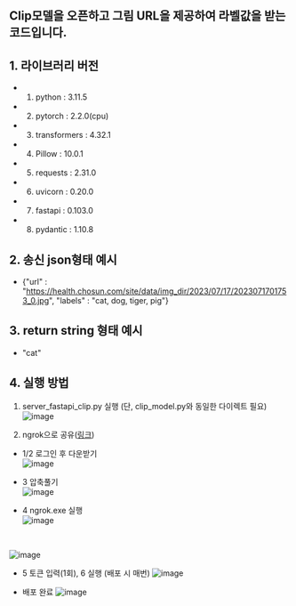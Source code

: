 ## Clip모델을 오픈하고 그림 URL을 제공하여 라벨값을 받는 코드입니다.

## 1. 라이브러리 버전
- 1. python : 3.11.5
- 2. pytorch : 2.2.0(cpu)
- 3. transformers : 4.32.1
- 4. Pillow : 10.0.1
- 5. requests : 2.31.0
- 6. uvicorn : 0.20.0
- 7. fastapi : 0.103.0
- 8. pydantic : 1.10.8
 
## 2. 송신 json형태 예시
- {"url" : "https://health.chosun.com/site/data/img_dir/2023/07/17/2023071701753_0.jpg", "labels" : "cat, dog, tiger, pig"}

## 3. return string 형태 예시
- "cat"

## 4. 실행 방법
1. server_fastapi_clip.py 실행 (단, clip_model.py와 동일한 다이렉트 필요)
![image](https://github.com/hjhan1201/AIFFELthon/assets/89675001/7bf2a422-9043-4392-9339-95cb3b9b9d31)

2. ngrok으로 공유([링크](https://ngrok.com/))
- 1/2 로그인 후 다운받기<br/>
![image](https://github.com/hjhan1201/AIFFELthon/assets/89675001/50b01734-8cf8-43f8-a6a2-2ba4e6d71d2d)

- 3 압축풀기<br/>
![image](https://github.com/hjhan1201/AIFFELthon/assets/89675001/dab48979-801e-462a-abe7-d3c371a211e0)

- 4 ngrok.exe 실행<br/>
![image](https://github.com/hjhan1201/AIFFELthon/assets/89675001/82ecc943-c340-47db-900c-8268e2bd58be)<br/>

<br/>

![image](https://github.com/hjhan1201/AIFFELthon/assets/89675001/6a80aa45-c27f-4185-987d-c0dc79bcee95)<br/>

- 5 토큰 입력(1회), 6 실행 (배포 시 매번)
![image](https://github.com/hjhan1201/AIFFELthon/assets/89675001/af522dcb-fbdc-4e85-a766-1b96e8331448)<br/>

- 배포 완료
![image](https://github.com/hjhan1201/AIFFELthon/assets/89675001/bad2f285-0164-4a27-a277-3be77648d54f)

